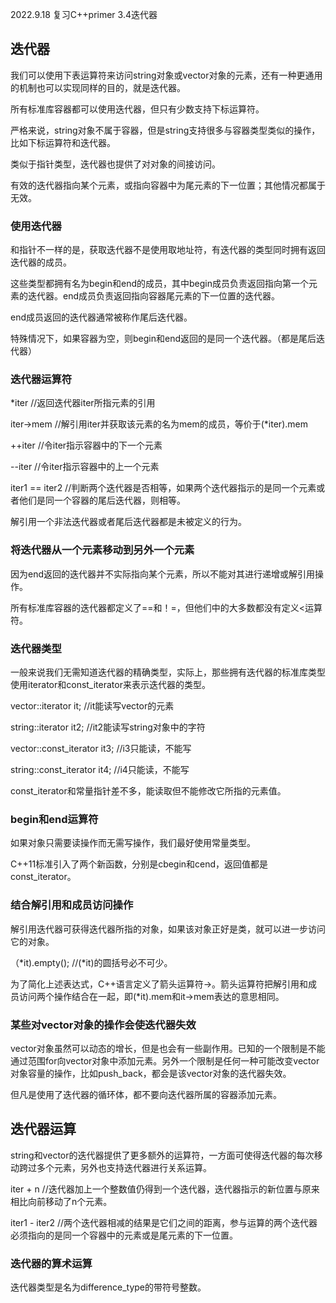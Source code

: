 2022.9.18
复习C++primer 3.4迭代器

## 迭代器
我们可以使用下表运算符来访问string对象或vector对象的元素，还有一种更通用的机制也可以实现同样的目的，就是迭代器。

所有标准库容器都可以使用迭代器，但只有少数支持下标运算符。

严格来说，string对象不属于容器，但是string支持很多与容器类型类似的操作，比如下标运算符和迭代器。

类似于指针类型，迭代器也提供了对对象的间接访问。

有效的迭代器指向某个元素，或指向容器中为尾元素的下一位置；其他情况都属于无效。

### 使用迭代器
和指针不一样的是，获取迭代器不是使用取地址符，有迭代器的类型同时拥有返回迭代器的成员。

这些类型都拥有名为begin和end的成员，其中begin成员负责返回指向第一个元素的迭代器。end成员负责返回指向容器尾元素的下一位置的迭代器。

end成员返回的迭代器通常被称作尾后迭代器。

特殊情况下，如果容器为空，则begin和end返回的是同一个迭代器。（都是尾后迭代器）

### 迭代器运算符
*iter  //返回迭代器iter所指元素的引用

iter->mem  //解引用iter并获取该元素的名为mem的成员，等价于(*iter).mem

++iter  //令iter指示容器中的下一个元素

--iter  //令iter指示容器中的上一个元素

iter1 == iter2  //判断两个迭代器是否相等，如果两个迭代器指示的是同一个元素或者他们是同一个容器的尾后迭代器，则相等。

解引用一个非法迭代器或者尾后迭代器都是未被定义的行为。

### 将迭代器从一个元素移动到另外一个元素
因为end返回的迭代器并不实际指向某个元素，所以不能对其进行递增或解引用操作。

所有标准库容器的迭代器都定义了==和！=，但他们中的大多数都没有定义<运算符。

### 迭代器类型
一般来说我们无需知道迭代器的精确类型，实际上，那些拥有迭代器的标准库类型使用iterator和const_iterator来表示迭代器的类型。

vector<int>::iterator it; //it能读写vector<int>的元素

string::iterator it2; //it2能读写string对象中的字符

vector<int>::const_iterator it3; //i3只能读，不能写

string::const_iterator it4; //i4只能读，不能写

const_iterator和常量指针差不多，能读取但不能修改它所指的元素值。

### begin和end运算符
如果对象只需要读操作而无需写操作，我们最好使用常量类型。

C++11标准引入了两个新函数，分别是cbegin和cend，返回值都是const_iterator。

### 结合解引用和成员访问操作
解引用迭代器可获得迭代器所指的对象，如果该对象正好是类，就可以进一步访问它的对象。

（*it).empty(); //(*it)的圆括号必不可少。

为了简化上述表达式，C++语言定义了箭头运算符->。箭头运算符把解引用和成员访问两个操作结合在一起，即(*it).mem和it->mem表达的意思相同。

### 某些对vector对象的操作会使迭代器失效
vector对象虽然可以动态的增长，但是也会有一些副作用。已知的一个限制是不能通过范围for向vector对象中添加元素。另外一个限制是任何一种可能改变vector对象容量的操作，比如push_back，都会是该vector对象的迭代器失效。

但凡是使用了迭代器的循环体，都不要向迭代器所属的容器添加元素。

## 迭代器运算
string和vector的迭代器提供了更多额外的运算符，一方面可使得迭代器的每次移动跨过多个元素，另外也支持迭代器进行关系运算。

iter + n  //迭代器加上一个整数值仍得到一个迭代器，迭代器指示的新位置与原来相比向前移动了n个元素。

iter1 - iter2  //两个迭代器相减的结果是它们之间的距离，参与运算的两个迭代器必须指向的是同一个容器中的元素或是尾元素的下一位置。

### 迭代器的算术运算
迭代器类型是名为difference_type的带符号整数。
